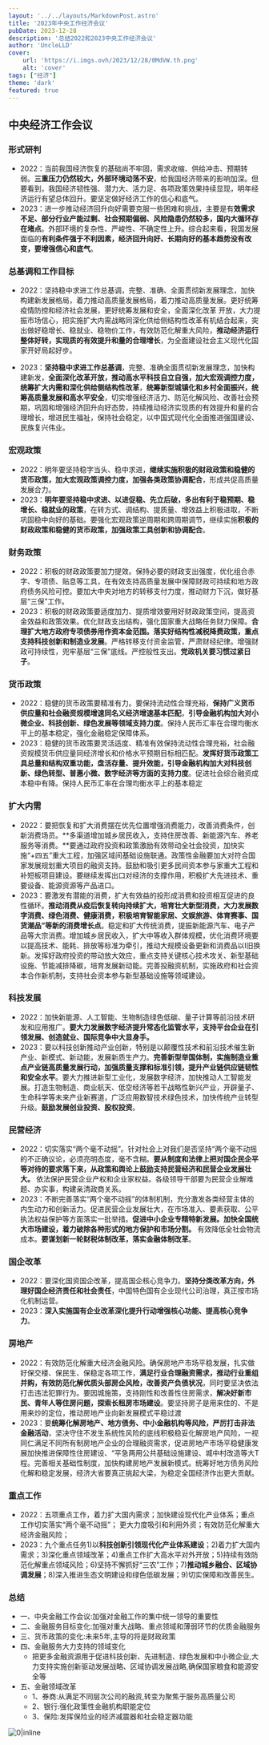 ```yaml
---
layout: '../../layouts/MarkdownPost.astro'
title: '2023年中央工作经济会议'
pubDate: 2023-12-28
description: '总结2022和2023中央工作经济会议'
author: 'UncleLLD'
cover:
    url: 'https://i.imgs.ovh/2023/12/28/0MdVW.th.png'
    alt: 'cover'
tags: ["经济"]
theme: 'dark'
featured: true
---
```


## 中央经济工作会议

### 形式研判

* 2022：当前我国经济恢复的基础尚不牢固，需求收缩、供给冲击、预期转弱。**三重压力仍然较大，外部环境动荡不安**，给我国经济带来的影响加深。但要看到，我国经济韧性强、潜力大、活力足、各项政策效果持续显现，明年经济运行有望总体回升。要坚定做好经济工作的信心和底气。
* 2023：进一步推动经济回升向好需要克服一些困难和挑战，主要是有**效需求不足、部分行业产能过剩、社会预期偏弱、风险隐患仍然较多，国内大循环存在堵点**。外部环境的复杂性、严峻性、不确定性上升。综合起来看，我国发展面临的**有利条件强于不利因素，经济回升向好、长期向好的基本趋势没有改变，要增强信心和底气**。

### 总基调和工作目标

* 2022：坚持稳中求进工作总基调，完整、准确、全面贯彻新发展理念，加快构建新发展格局，着力推动高质量发展格局，着力推动高质量发展。更好统筹疫情防控和经济社会发展，更好统筹发展和安全，全面深化改革
  开放，大力提振市场信心，把实施扩大内需战略同深化供给侧结构性改革有机结合起来，突出做好稳增长、稳就业、稳物价工作，有效防范化解重大风险，**推动经济运行整体好转，实现质的有效提升和量的合理增长**，为全面建设社会主义现代化国家开好局起好步。

* 2023：**坚持稳中求进工作总基调**，完整、准确全面贯彻新发展理念，加快构建新发，**全面深化改革开放，推动高水平科技自立自强，加大宏观调控力度，统筹扩大内需和深化供给侧结构性改革**，**统筹新型城镇化和乡村全面振兴，统筹高质量发展和高水平安全**，切实增强经济活力、防范化解风险、改善社会预期，巩固和增强经济回升向好态势，持续推动经济实现质的有效提升和量的合理增长，增进民生福祉，保持社会稳定，以中国式现代化全面推进强国建设、民族复兴伟业。

### 宏观政策

* 2022：明年要坚持稳字当头、稳中求进，**继续实施积极的财政政策和稳健的货币政策，加大宏观政策调控力度，加强各类政策协调配合**，形成共促高质量发展合力。
* 2023：**明年要坚持稳中求进、以进促稳、先立后破，多出有利于稳预期、稳增长、稳就业的政策**，在转方式、调结构、提质量、增效益上积极进取，不断巩固稳中向好的基础。要强化宏观政策逆周期和跨周期调节，继续实施**积极的财政政策和稳健的货币政策，加强政策工具创新和协调配合**。

### 财务政策

* 2022：积极的财政政策要加力提效。保持必要的财政支出强度，优化组合赤字、专项债、贴息等工具，在有效支持高质量发展中保障财政可持续和地方政府债务风险可控。要加大中央对地方的转移支付力度，推动财力下沉，做好基层“三保”工作。
* 2023：积极的财政政策要适度加力、提质增效要用好财政政策空间，提高资金效益和政策效果。优化财政支出结构，强化国家重大战略任务财力保障。**合理扩大地方政府专项债券用作资本金范围。落实好结构性减税降费政策，重点支持科技创新和制造业发展**。严格转移支付资金监管，严肃财经纪律。增强财政可持续性，兜牢基层“三保”底线。严控般性支出。**党政机关要习惯过紧日子**。

### 货币政策

* 2022：稳健的货币政策要精准有力。要保持流动性合理充裕，**保持广义货币供应量和社会融资规模增速同名义经济增速基本匹配**，**引导金融机构加大对小微企业、科技创新、绿色发展等领域支持力度**。保持人民币汇率在合理均衡水平上的基本稳定，强化金融稳定保障体系。
* 2023：稳健的货币政策要灵活适度、精准有效保持流动性合理充裕，社会融资规模货币供应量同经济增长和价格水平预期目标相匹配。**发挥好货币政策工具总量和结构双重功能，盘活存量、提升效能，引导金融机构加大对科技创新、绿色转型、普惠小微、数字经济等方面的支持力度**。促进社会综合融资成本稳中有降。保持人民币汇率在合理均衡水平上的基本稳定

### 扩大内需

* 2022：要把恢复和扩大消费摆在优先位置增强消费能力，改善消费条件，创新消费场员。**多渠道增加城乡居民收入，支持住房改善、新能源汽车、养老服务等消费。**要通过政府投资和政策激励有效带动全社会投资，加快实施“+四五”重大工程，加强区域间基础设施联通。政策性金融要加大对符合国家发展规划重大项目的融资支持。鼓励和吸引更多民间资本参与家重大工程和补短板项目建设。要继续发挥出口对经济的支撑作用，积极扩大先进技术、重要设备、能源资源等产品进口。
* 2023：要激发有潜能的消费，扩大有效益的投形成消费和投资相互促进的良性循环。**推动消费从疫后恢复转向持续扩大，培育壮大新型消费，大力发展数字消费、绿色消费、健康消费，积极培育智能家居、文娱旅游、体育赛事、国货潮品”等新的消费增长点**。稳定和扩大传统消费，提振新能源汽车、电子产品等大宗消费。增加城乡居民收入，扩大中等收入群体规模，优化消费环境要以提高技术、能耗、排放等标准为牵引，推动大规模设备更新和消费品以I旧换新。发挥好政府投资的带动放大效应，重点支持关键核心技术攻关、新型基础设施、节能减排降碳，培育发展新动能。完善投融资机制，实施政府和社会资本合作新机制，支持社会资本参与新型基础设施等领域建设。

### 科技发展

* 2022：加快新能源、人工智能、生物制造绿色低碳、量子计算等前沿技术研发和应用推广。**要大力发展数字经济提升常态化监管水平，支持平台企业在引领发展、创造就业、国际竞争中大显身手。**
* 2023：要以科技创新推动产业创新，特别是以颠覆性技术和前沿技术催生新产业、新模式、新动能，发展新质生产力。**完善新型举国体制，实施制造业重点产业链高质量发展行动，加强质量支撑和标准引领，提升产业链供应链韧性和安全水平**。要大力推进新型工业化，发展数字经济，加快推动人工智能发展。打造生物制造、商业航天、低空经济等若干战略性新兴产业，开辟量子、生命科学等未来产业新赛道，广泛应用数智技术绿色技术，加快传统产业转型升级。**鼓励发展创业投资、股权投资**。

### 民营经济

* 2022：切实落实“两个毫不动摇”。针对社会上对我们是否坚持“两个毫不动摇的不正确议论，必须亮明态度，毫不含糊。**要从制度和法律上把对国企民企平等对待的要求落下来，从政策和舆论上鼓励支持民营经济和民营企业发展壮大。** 依法保护民营企业产权和企业家权益。各级领导干部要为民营企业解难题、办实事，构建亲清政商关系。
* 2023：不断完善落实“两个毫不动摇”的体制机制，充分激发各类经营主体的内生动力和创新活力。促进民营企业发展壮大，在市场准入、要素获取、公平执法权益保护等方面落实一批举措。**促进中小企业专精特新发展。加快全国统大市场建设，着力破除各种形式的地方保护和市场分割。** 有效降低全社会物流成本。**要谋划新一轮财税体制改革，落实金融体制改革**。

### 国企改革

* 2022：要深化国资国企改革，提高国企核心竞争力。**坚持分类改革方向，外理好国企经济责任和社会责任**，中国特色国有企业现代公司治理，真正按市场化机制运营。
* 2023：**深入实施国有企业改革深化提升行动增强核心功能、提高核心竞争力**。

### 房地产

* 2022：有效防范化解重大经济金融风险。确保房地产市场平稳发展，扎实做好保交楼、保民生、保稳定各项工作，**满足行业合理融资需求，推动行业重组并购，有效防范化解优质头部房企风险，改善资产负债状况**，同时要坚决依法打击违法犯罪行为。要因城施策，支持刚性和改善性住房需求，**解决好新市民、青年人等住房问题，探索长租房市场建设**。要坚持房子是用来住的、不是用来炒的定位，推动房地产业向新发展模式平稳过渡
* 2023：要**统筹化解房地产、地方债务、中小金融机构等风险，严厉打击非法金融活动**，坚决守住不发生系统性风险的底线积极稳妥化解房地产风险，一视同仁满足不同所有制房地产企业的合理融资需求，促进房地产市场平稳健康发展加快推进保障性住房建设、“平急两用公共基础设施建设、城中村改造等大T程。完善相关基础性制度，加快构建房地产发展新模式。统筹好地方债务风险化解和稳定发展，经济大省要真正挑起大梁，为稳定全国经济作出更大贡献。

### 重点工作

* 2022：五项重点工作，着力扩大国内需求；加快建设现代化产业体系；重点工作切实落实“两个毫不动摇”；
  更大力度吸引和利用外资；有效防范化解重大经济金融风险；
* 2023：九个重点任务1)以**科技创新引领现代化产业体系建设**；2)着力扩大国内需求；3)深化重点领域改革；4)重点工作扩大高水平对外开放；5)持续有效防范化解重点领域风险；6)坚持不懈抓好“三农”工作；7)**推动城乡融合、区域协调发展**；8)深入推进生态文明建设和绿色低碳发展；9)切实保障和改善民生。

### 总结
* 一、中央金融工作会议:加强对金融工作的集中统一领导的重要性
* 二、金融服务目标变化:加强对重大战略、重点领域和薄弱环节的优质金融服务
* 三、货币政策的变化:未来5年,主导的将是财政政策
* 四、金融服务大力支持的领域变化
  - 把更多金融资源用于促进科技创新、先进制造、绿色发展和中小微企业,大力支持实施创新驱动发展战略、区域协调发展战略,确保国家粮食和能源安全等
* 五、金融领域改革
  - 1、券商:从满足不同层次公司的融资,转变为聚焦于服务高质量公司
  - 2、银行:强化政策性金融机构职能定位
  - 3、保险:发挥保险业的经济减震器和社会稳定器功能

![0|inline](https://i.imgs.ovh/2023/12/28/0MdVW.png)

